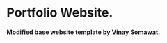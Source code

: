 # Portfolio Website.

**Modified base website template by [Vinay Somawat](https://github.com/vinaysomawat).**
